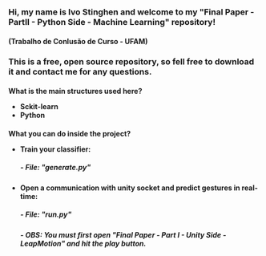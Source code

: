 <h3>Hi, my name is Ivo Stinghen and welcome to my "Final Paper - PartII - Python Side - Machine Learning" repository!
<br>
<h4>(Trabalho de Conlusão de Curso - UFAM) </h3>
<h3>This is a free, open source repository, so fell free to download it and contact me for any questions.


<h4>What is the main structures used here?

- Sckit-learn
- Python

<h4>What you can do inside the project?

- Train your classifier: 
    <h5>- File:  "generate.py"
    
- Open a communication with unity socket and predict gestures in real-time: 
    <h5>- File:  "run.py"
    <h5>- OBS: You must first open "Final Paper - Part I - Unity Side - LeapMotion" and hit the play button.

